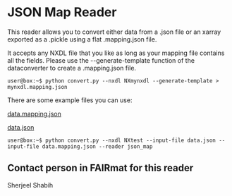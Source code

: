# JSON Map Reader

This reader allows you to convert either data from a .json file or an xarray exported as a .pickle using a flat .mapping.json file.

It accepts any NXDL file that you like as long as your mapping file contains all the fields.
Please use the --generate-template function of the dataconverter to create a .mapping.json file.

```console
user@box:~$ python convert.py --nxdl NXmynxdl --generate-template > mynxdl.mapping.json
```

There are some example files you can use:


[data.mapping.json](/tests/data/tools/dataconverter/readers/json_map/data.mapping.json)

[data.json](/tests/data/tools/dataconverter/readers/json_map/data.json)

```console
user@box:~$ python convert.py --nxdl NXtest --input-file data.json --input-file data.mapping.json --reader json_map
```

## Contact person in FAIRmat for this reader
Sherjeel Shabih